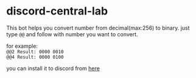 # discord-central-lab

This bot helps you convert number from decimal(max:256) to binary.
just type `@@` and follow with number you want to convert.

for example:<br>
`@@2 Result: 0000 0010`<br>
`@@4 Result: 0000 0100`

you can install it to discord from <a href="https://top.gg/bot/594119641622904883">here</a>
